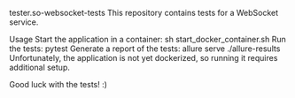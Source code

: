 tester.so-websocket-tests
This repository contains tests for a WebSocket service.

Usage
Start the application in a container: sh start_docker_container.sh
Run the tests: pytest
Generate a report of the tests: allure serve ./allure-results
Unfortunately, the application is not yet dockerized, so running it requires additional setup.

Good luck with the tests! :)
